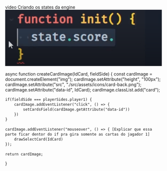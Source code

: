 video Criando os states da engine ![alt text](image.png)


async function createCardImage(IdCard, fieldSide) {
    const cardImage = document.createElement("img");
    cardImage.setAttribute("height", "100px");
    cardImage.setAttribute("src", "./src/assets/icons/card-back.png");
    cardImage.setAttribute("data-id", IdCard);
    cardImage.classList.add("card");

    if(fieldSide === playerSides.player1) {
        cardImage.addEventListener("click", () => {
            setCardsField(cardImage.getAttribute("data-id"))
        })
    }

    cardImage.addEventListener("mouseover", () => { [Explicar que essa parte ficar dentor do if pra gira somente as cartas do jagador 1]
        drawSelectCard(IdCard)
    });

    return cardImage;
}